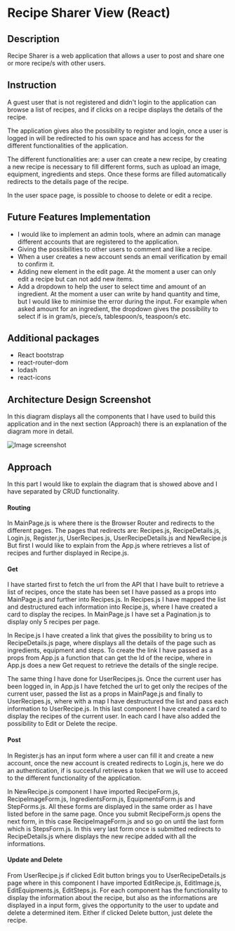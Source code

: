 # Recipe Sharer View (React)

## Description

Recipe Sharer is a web application that allows a user to post and share one or more recipe/s with other users.

## Instruction

A guest user that is not registered and didn't login to the application can browse a list of recipes, and if clicks on a recipe displays the details of the recipe.

The application gives also the possibility to register and login, once a user is logged in will be redirected to his own space and has access for the different functionalities of the application.

The different functionalities are: a user can create a new recipe, by creating a new recipe is necessary to fill different forms, such as upload an image, equipment, ingredients and steps. Once these forms are filled automatically redirects to the details page of the recipe.

In the user space page, is possible to choose to delete or edit a recipe.

## Future Features Implementation
- I would like to implement an admin tools, where an admin can manage different accounts that are registered to the application.
- Giving the possibilities to other users to comment and like a recipe.
- When a user creates a new account sends an email verification by email to confirm it.
- Adding new element in the edit page. At the moment a user can only edit a recipe but can not add new items.
- Add a dropdown to help the user to select time and amount of an ingredient. At the moment a user can write by hand quantity and time, but I would like to minimise the error during the input. For example when asked amount for an ingredient, the dropdown gives the possibility to select if is in gram/s, piece/s, tablespoon/s, teaspoon/s etc. 

## Additional packages
- React bootstrap
- react-router-dom
- lodash
- react-icons

## Architecture Design Screenshot
In this diagram displays all the components that I have used to build this application and in the next section (Approach) there is an explanation of the diagram more in detail.

![Image screenshot](./screenshots/apparchitecturedesing.jpg)

## Approach

In this part I would like to explain the diagram that is showed above and I have separated by CRUD functionality. 

#### Routing
In MainPage.js is where there is the Browser Router and redirects to the different pages. The pages that redirects are: Recipes.js, RecipeDetails.js, Login.js, Register.js, UserRecipes.js, UserRecipeDetails.js and NewRecipe.js But first I would like to explain from the App.js where retrieves a list of recipes and further displayed in Recipe.js.

#### Get
I have started first to fetch the url from the API that I have built to retrieve a list of recipes, once the state has been set I have passed as a props into MainPage.js and further into Recipes.js. In Recipes.js I have mapped the list and destructured each information into Recipe.js, where I have created a card to display the recipes. In MainPage.js I have set a Pagination.js to display only 5 recipes per page.

In Recipe.js I have created a link that gives the possibility to bring us to RecipeDetails.js page, where displays all the details of the page such as ingredients, equipment and steps. To create the link I have passed as a props from App.js a function that can get the Id of the recipe, where in App.js does a new Get request to retrieve the details of the single recipe.

The same thing I have done for UserRecipes.js. Once the current user has been logged in, in App.js I have fetched the url to get only the recipes of the current user, passed the list as a props in MainPage.js and finally to UserRecipes.js, where with a map I have destructured the list and pass each information to UserRecipe.js. In this last component I have created a card to display the recipes of the current user. In each card I have also added the possibility to Edit or Delete the recipe.

#### Post
In Register.js has an input form where a user can fill it and create a new account, once the new account is created redirects to Login.js, here we do an authentication, if is succesful retrieves a token that we will use to acceed to the different functionality of the application.

In NewRecipe.js component I have imported RecipeForm.js, RecipeImageForm.js, IngredientsForm.js, EquipmentsForm.js and StepForms.js. All these forms are displayed in the same order as I have listed before in the same page. Once you submit RecipeForm.js opens the next form, in this case RecipeImageForm.js and so go on until the last form which is StepsForm.js. In this very last form once is submitted redirects to RecipeDetails.js where displays the new recipe added with all the informations.

#### Update and Delete
From UserRecipe.js if clicked Edit button brings you to UserRecipeDetails.js page where in this component I have imported EditRecipe.js, EditImage.js, EditEquipments.js, EditSteps.js. For each component has the functionality to display the information about the recipe, but also as the informations are displayed in a input form, gives the opportunity to the user to update and delete a determined item. Either if clicked Delete button, just delete the recipe.


